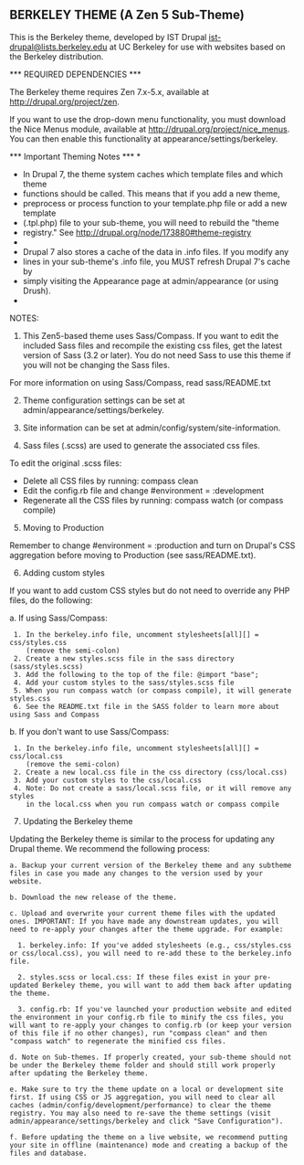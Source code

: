 BERKELEY THEME (A Zen 5 Sub-Theme)
----------------------

This is the Berkeley theme, developed by
IST Drupal <ist-drupal@lists.berkeley.edu> at UC Berkeley
for use with websites based on the Berkeley distribution.

*** REQUIRED DEPENDENCIES ***

The Berkeley theme requires Zen 7.x-5.x, available at http://drupal.org/project/zen.

If you want to use the drop-down menu functionality, you must download the Nice Menus
module, available at http://drupal.org/project/nice_menus. You can then enable this
functionality at appearance/settings/berkeley.

*** Important Theming Notes ***
*
* In Drupal 7, the theme system caches which template files and which theme
* functions should be called. This means that if you add a new theme,
* preprocess or process function to your template.php file or add a new template
* (.tpl.php) file to your sub-theme, you will need to rebuild the "theme
* registry." See http://drupal.org/node/173880#theme-registry
*
* Drupal 7 also stores a cache of the data in .info files. If you modify any
* lines in your sub-theme's .info file, you MUST refresh Drupal 7's cache by
* simply visiting the Appearance page at admin/appearance (or using Drush).
*

NOTES:

1. This Zen5-based theme uses Sass/Compass. If you want to edit the included Sass files
and recompile the existing css files, get the latest version of Sass (3.2 or later).
You do not need Sass to use this theme if you will not be changing the Sass files.

  For more information on using Sass/Compass, read sass/README.txt

2. Theme configuration settings can be set at admin/appearance/settings/berkeley.

3. Site information can be set at admin/config/system/site-information.

4. Sass files (.scss) are used to generate the associated css files.

  To edit the original .scss files:
  - Delete all CSS files by running: compass clean
  - Edit the config.rb file and change #environment = :development
  - Regenerate all the CSS files by running: compass watch (or compass compile)


5. Moving to Production

  Remember to change #environment = :production and turn on Drupal's CSS aggregation
  before moving to Production (see sass/README.txt).

6. Adding custom styles

  If you want to add custom CSS styles but do not need to override any PHP files,
  do the following:

  a. If using Sass/Compass:

     1. In the berkeley.info file, uncomment stylesheets[all][] = css/styles.css
        (remove the semi-colon)
     2. Create a new styles.scss file in the sass directory (sass/styles.scss)
     3. Add the following to the top of the file: @import "base";
     4. Add your custom styles to the sass/styles.scss file
     5. When you run compass watch (or compass compile), it will generate styles.css
     6. See the README.txt file in the SASS folder to learn more about using Sass and Compass

  b. If you don't want to use Sass/Compass:

     1. In the berkeley.info file, uncomment stylesheets[all][] = css/local.css
        (remove the semi-colon)
     2. Create a new local.css file in the css directory (css/local.css)
     3. Add your custom styles to the css/local.css
     4. Note: Do not create a sass/local.scss file, or it will remove any styles
        in the local.css when you run compass watch or compass compile

7. Updating the Berkeley theme

  Updating the Berkeley theme is similar to the process for updating any Drupal theme. We recommend the following process:

    a. Backup your current version of the Berkeley theme and any subtheme files in case you made any changes to the version used by your website.

    b. Download the new release of the theme.

    c. Upload and overwrite your current theme files with the updated ones. IMPORTANT: If you have made any downstream updates, you will need to re-apply your changes after the theme upgrade. For example:

      1. berkeley.info: If you've added stylesheets (e.g., css/styles.css or css/local.css), you will need to re-add these to the berkeley.info file.

      2. styles.scss or local.css: If these files exist in your pre-updated Berkeley theme, you will want to add them back after updating the theme.

      3. config.rb: If you've launched your production website and edited the environment in your config.rb file to minify the css files, you will want to re-apply your changes to config.rb (or keep your version of this file if no other changes), run "compass clean" and then "compass watch" to regenerate the minified css files.

    d. Note on Sub-themes. If properly created, your sub-theme should not be under the Berkeley theme folder and should still work properly after updating the Berkeley theme.

    e. Make sure to try the theme update on a local or development site first. If using CSS or JS aggregation, you will need to clear all caches (admin/config/development/performance) to clear the theme registry. You may also need to re-save the theme settings (visit admin/appearance/settings/berkeley and click "Save Configuration").

    f. Before updating the theme on a live website, we recommend putting your site in offline (maintenance) mode and creating a backup of the files and database.


